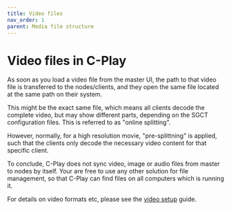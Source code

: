```yaml
---
title: Video files
nav_order: 1
parent: Media file structure
---
```


# Video files in C-Play

As soon as you load a video file from the master UI, the path to that video file is transferred to the nodes/clients, and they open the same file located at the same path on their system.

This might be the exact same file, which means all clients decode the complete video, but may show different parts, depending on the SGCT configuration files. This is referred to as "online splitting".

However, normally, for a high resolution movie, "pre-splittning" is applied, such that the clients only decode the necessary video content for that specific client.

To conclude, C-Play does not sync video, image or audio files from master to nodes by itself. Your are free to use any other solution for file management, so that C-Play can find files on all computers which is running it.

For details on video formats etc, please see the [video setup](../setup/video.md) guide.
